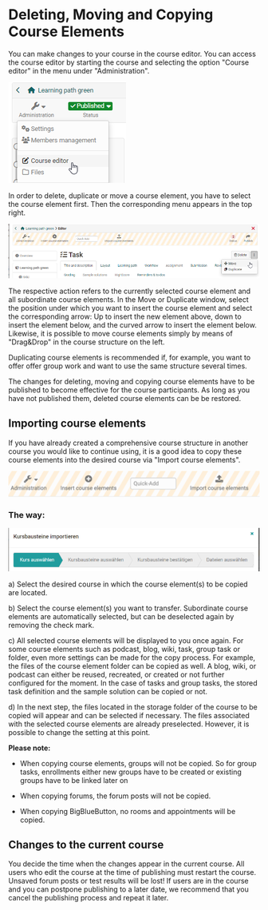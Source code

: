 # Deleting, Moving and Copying Course Elements

You can make changes to your course in the course editor. You can access the course editor by starting the course and selecting the option "Course editor"
in the menu under "Administration".

![course editor link](assets/course_editor_link_19.png)

In order to delete, duplicate or move a course element, you have to select the course element first. Then the corresponding menu appears in the top right.

![move course elements](assets/course_editor_move_delete.png)

The respective action refers to the currently selected course element and all subordinate course elements. In the Move or Duplicate window, select the position under which you want to insert the course element and select the corresponding arrow: Up to insert the new element above, down to insert the element below, and the curved arrow to insert the element below. Likewise, it is possible to move course elements simply by means of "Drag&Drop" in the course structure on the left.

Duplicating course elements is recommended if, for example, you want to offer
offer group work and want to use the same structure several times.

The changes for deleting, moving and copying course elements have to be published to become effective for the course participants. As long as you have not published them, deleted course elements can be
be restored.

## Importing course elements

If you have already created a comprehensive course structure in another course you would like to continue using, it is a good idea to copy these course elements into the desired course via "Import course elements".

![Import course elements](assets/KB_importieren.en.png)

### The way:

![](assets/Weg_importieren_KB.png)

a) Select the desired course in which the course element(s) to be copied are located.

b) Select the course element(s) you want to transfer.
Subordinate course elements are automatically selected, but can be deselected again by removing the check mark.

c) All selected course elements will be displayed to you once again. For some course elements such as podcast, blog, wiki, task, group task or folder, even more settings can be made for the copy process. For example, the files of the course element folder can be copied as well. A blog, wiki, or podcast can either be reused, recreated, or
created or not further configured for the moment. In the case of tasks and group tasks, the stored task definition and the sample solution can be copied or not.

d) In the next step, the files located in the storage folder of the course to be copied will appear and can be selected if necessary. The files associated with the selected course elements are already preselected. However, it is possible to change the setting at this point.

**Please note:**

* When copying course elements, groups will not be copied. So for group tasks, enrollments either new groups have to be created or existing groups have to be linked later on

* When copying forums, the forum posts will not be copied.

* When copying BigBlueButton, no rooms and appointments will be copied.
  

## Changes to the current course

You decide the time when the changes appear in the current course. All users who edit the course at the time of publishing must restart the course. Unsaved forum posts or test results will be lost! If users are in the course and you can postpone publishing to a later date, we recommend that you cancel the publishing process and repeat it later.


  

